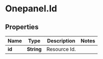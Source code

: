 # Onepanel.Id

## Properties
Name | Type | Description | Notes
------------ | ------------- | ------------- | -------------
**id** | **String** | Resource Id. | 



